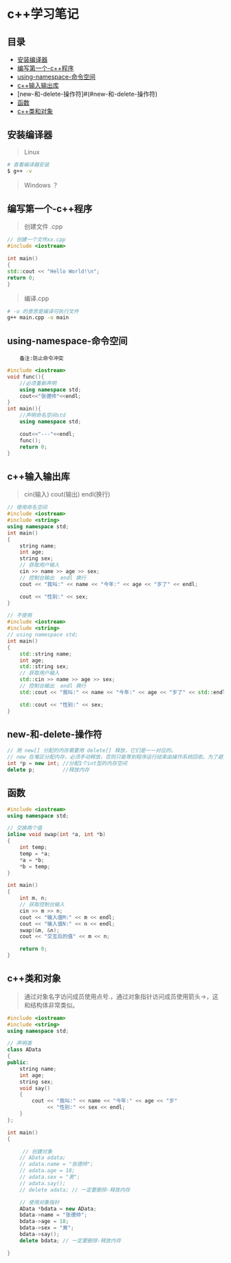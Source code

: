 # c++学习笔记

## 目录

- [安装编译器](#安装编译器)
- [编写第一个-c++程序](#编写第一个-c++程序)
- [using-namespace-命令空间](#using-namespace-命令空间)
- [c++输入输出库](#c++输入输出库)
- [new-和-delete-操作符]#(#new-和-delete-操作符)
- [函数](#函数)
- [c++类和对象](#c++类和对象)

## 安装编译器

> Linux

```bash
# 查看编译器安装
$ g++ -v
```

> Windows ？

## 编写第一个-c++程序

> 创建文件 .cpp

```c++
// 创建一个文件xx.cpp
#include <iostream>

int main()
{
std::cout << "Hello World!\n";
return 0;
}
```

> 编译.cpp

```bash
# -o 的意思是编译可执行文件
g++ main.cpp -o main
```

## using-namespace-命令空间

        备注:防止命令冲突

```c++
#include <iostream>
void func(){
    //必须重新声明
    using namespace std;
    cout<<"张德帅"<<endl;
}
int main(){
    //声明命名空间std
    using namespace std;

    cout<<"---"<<endl;
    func();
    return 0;
}
```

## c++输入输出库

> cin(输入) cout(输出) endl(换行)

```c++
// 使用命名空间
#include <iostream>
#include <string>
using namespace std;
int main()
{
    string name;
    int age;
    string sex;
    // 获取用户输入
    cin >> name >> age >> sex;
    // 控制台输出  endl 换行
    cout << "我叫:" << name << "今年:" << age << "岁了" << endl;

    cout << "性别:" << sex;
}

// 不使用
#include <iostream>
#include <string>
// using namespace std;
int main()
{
    std::string name;
    int age;
    std::string sex;
    // 获取用户输入
    std::cin >> name >> age >> sex;
    // 控制台输出  endl 换行
    std::cout << "我叫:" << name << "今年:" << age << "岁了" << std::endl;

    std::cout << "性别:" << sex;
}
```

## new-和-delete-操作符

```c++
// 用 new[] 分配的内存需要用 delete[] 释放，它们是一一对应的。
// new 在堆区分配内存，必须手动释放，否则只能等到程序运行结束由操作系统回收。为了避免内存泄露，通常 new 和 delete、new[] 和 delete[] 操作符应该成对出现.
int *p = new int; //分配1个int型的内存空间
delete p;         //释放内存
```

## 函数

```c++
#include <iostream>
using namespace std;

// 交换两个值
inline void swap(int *a, int *b)
{
    int temp;
    temp = *a;
    *a = *b;
    *b = temp;
}

int main()
{
    int m, n;
    // 获取控制台输入
    cin >> m >> n;
    cout << "输入值M:" << m << endl;
    cout << "输入值N:" << n << endl;
    swap(&m, &n);
    cout << "交互后的值" << m << n;

    return 0;
}
```

## c++类和对象

> 通过对象名字访问成员使用点号.，通过对象指针访问成员使用箭头->，这和结构体非常类似。

```c++
#include <iostream>
#include <string>
using namespace std;

// 声明类
class AData
{
public:
    string name;
    int age;
    string sex;
    void say()
    {
        cout << "我叫:" << name << "今年:" << age << "岁"
             << "性别:" << sex << endl;
    }
};

int main()
{

     // 创建对象
    // AData adata;
    // adata.name = "张德帅";
    // adata.age = 18;
    // adata.sex = "男";
    // adata.say();
    // delete adata; // 一定要删除-释放内存

    // 使用对象指针
    AData *bdata = new AData;
    bdata->name = "张德帅";
    bdata->age = 18;
    bdata->sex = "男";
    bdata->say();
    delete bdata; // 一定要删除-释放内存

}

```
